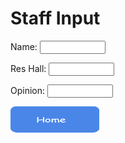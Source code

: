 <html>
<body>
<h1>Staff Input</h1>
<label for="Title">Name: </label>
<input type="text" id="name" name="Title" maxlength="75" size="10">
  <p> </p>
<label for="Res Hall Opinion">Res Hall: </label>
<input type="text" id="name" name="Res Hall Opinion" maxlength="200" size="10">
  <p> </p>
<label for="Position">Opinion:</label>
<input type="text" id="name" name="Position" maxlength="1000" size="10">
  <p> <p/>
<a href="https://ejkesler.github.io/air_conditioning.github.io/home"><img src="home.png" style="width:142px;height:42px;"></a>


